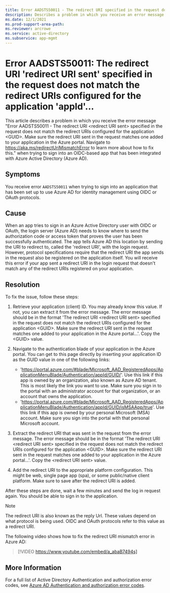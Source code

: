 ```yaml
---
title: Error AADSTS50011 - The redirect URI specified in the request does not match the redirect URIs configured for the application...
description: Describes a problem in which you receive an error message when signing in to OIDC-based single sign-on configured app that has been configured to use Azure Active Directory as an Identity Provider (IdP). The error you receive is Error AADSTS50011 - The redirect URI <redirect URI sent> specified in the request does not match the redirect URIs configured for the application <GUID>. Make sure the redirect URI sent in the request matches one added to your application in the Azure portal. Navigate to https://aka.ms/redirectUriMismatchError to learn more about how to fix this.
ms.date: 12/1/2021
ms.prod-support-area-path: 
ms.reviewer: arcrowe
ms.service: active-directory
ms.subservice: app-mgmt
---
```

# Error AADSTS50011: The redirect URI 'redirect URI sent' specified in the request does not match the redirect URIs configured for the application 'appId'...

This article describes a problem in which you receive the error message "Error AADSTS50011 - The redirect URI \<redirect URI sent\> specified in the request does not match the redirect URIs configured for the application \<GUID\>. Make sure the redirect URI sent in the request matches one added to your application in the Azure portal. Navigate to https://aka.ms/redirectUriMismatchError to learn more about how to fix this." when trying to sign into an OIDC-based app that has been integrated with Azure Active Directory (Azure AD).

## Symptoms

You receive error `AADSTS50011` when trying to sign into an application that has been set up to use Azure AD for identity management using OIDC or OAuth protocols.

## Cause

When an app tries to sign in an Azure Active Directory user with OIDC or OAuth, the login server (Azure AD) needs to know where to send the authorization code or access token that proves the user has been successfully authenticated.  The app tells Azure AD this location by sending the URI to redirect to, called the 'redirect URI', with the login request.  However, protocol specifications require that the redirect URI the app sends in the request also be registered on the application itself.  You will receive this error if your app sent a redirect URI in the login request that doesn't match any of the redirect URIs registered on your application. 

## Resolution

To fix the issue, follow these steps:

1. Retrieve your application (client) ID.  You may already know this value.  If not, you can extract it from the error message.   The error message should be in the format 'The redirect URI \<redirect URI sent\> specified in the request does not match the redirect URIs configured for the application \<GUID\>. Make sure the redirect URI sent in the request matches one added to your application in the Azure portal...'.  Copy the \<GUID\> value.
  
1. Navigate to the authentication blade of your application in the Azure portal.  You can get to this page directly by inserting your application ID as the GUID value in one of the following links:
   - 'https://portal.azure.com/#blade/Microsoft_AAD_RegisteredApps/ApplicationMenuBlade/Authentication/appId/GUID/'. Use this link if this app is owned by an organization, also known as Azure AD tenant.  This is most likely the link you want to use.  Make sure you sign in to the portal with an administrator account for that organization, or an account that owns the application.
   -  'https://portal.azure.com/#blade/Microsoft_AAD_RegisteredApps/ApplicationMenuBlade/Authentication/appId/GUID/isMSAApp/true'.  Use this link if this app is owned by your personal Microsoft (MSA) account.  Make sure you sign into the portal with that personal Microsoft account. 

1. Extract the redirect URI that was sent in the request from the error message.  The error message should be in the format 'The redirect URI \<redirect URI sent\> specified in the request does not match the redirect URIs configured for the application \<GUID\>. Make sure the redirect URI sent in the request matches one added to your application in the Azure portal...'.  Copy the \<redirect URI sent\> value.
  
1. Add the redirect URI to the appropriate platform configuration.  This might be web, single page app (spa), or some public/native client platform.  Make sure to save after the redirect URI is added.
  
After these steps are done, wait a few minutes and send the log in request again.  You should be able to sign in to the application.

>[!Note]
>The redirect URI is also known as the reply Url. These values depend on what protocol is being used. OIDC and OAuth protocols refer to this value as a redirect URI.

The following video shows how to fix the redirect URI mismatch error in Azure AD:

> [!VIDEO https://www.youtube.com/embed/a_abaB7494s]

## More Information

For a full list of Active Directory Authentication and authorization error codes, see [Azure AD Authentication and authorization error codes](/azure/active-directory/develop/reference-aadsts-error-codes).
